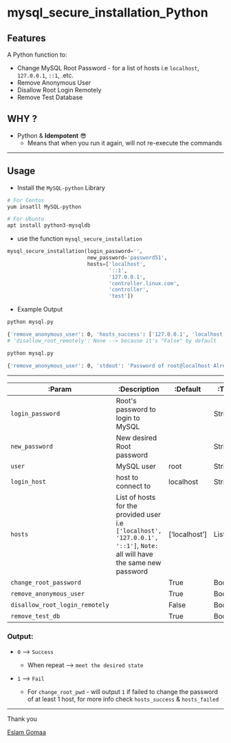 

# mysql_secure_installation_Python





## Features

A Python function to:

* Change MySQL Root Password - for a list of hosts i.e `localhost`, `127.0.0.1`, `::1`, .etc.
* Remove Anonymous User
* Disallow Root Login Remotely
* Remove Test Database



## WHY ?



* Python & **Idempotent** :sunglasses:
  * Means that when you run it again, will not re-execute the commands



---



## Usage



* Install the `MySQL-python` Library

```bash
# For Centos
yum insatll MySQL-python

# For Ubuntu
apt install python3-mysqldb
```



* use the function `mysql_secure_installation`

```python
mysql_secure_installation(login_password='',
                          new_password='password51',
                          hosts=['localhost',
                                 '::1',
                                 '127.0.0.1',
                                 'controller.linux.com',
                                 'controller',
                                 'test'])
```



* Example Output

```bash
python mysql.py

{'remove_anonymous_user': 0, 'hosts_success': ['127.0.0.1', 'localhost', '::1'], 'disallow_root_remotely': None, 'hosts_failed': ['test', 'controller', 'controller.linux.com'], 'remove_test_db': 0, 'change_root_pwd': 1}
# 'disallow_root_remotely': None --> because it's "False" by default

python mysql.py

{'remove_anonymous_user': 0, 'stdout': 'Password of root@localhost Already meets the desired state', 'hosts_success': [], 'disallow_root_remotely': None, 'hosts_failed': [], 'remove_test_db': 0, 'change_root_pwd': 0}
```



---





| :Param                         | :Description                                                 | :Default      | :Type   |
| ------------------------------ | ------------------------------------------------------------ | ------------- | ------- |
| `login_password`               | Root's password to login to MySQL                            |               | String  |
| `new_password`                 | New desired Root password                                    |               | String  |
| `user`                         | MySQL user                                                   | root          | String  |
| `login_host`                   | host to connect to                                           | localhost     | String  |
| `hosts`                        | List of hosts for the provided user i.e `['localhost', '127.0.0.1', '::1']`, `Note:` all will have the same new password | [‘localhost’] | List    |
| `change_root_password`         |                                                              | True          | Boolean |
| `remove_anonymous_user`        |                                                              | True          | Boolean |
| `disallow_root_login_remotely` |                                                              | False         | Boolean |
| `remove_test_db`               |                                                              | True          | Boolean |



### Output:

* `0` –> `Success`

  * When repeat –> `meet the desired state`

* `1` –>  `Fail`

  * For `change_root_pwd` - will output `1` if failed to change the password of at least 1 host, for more info check `hosts_success` & `hosts_failed`

  



---



Thank you 

[Eslam Gomaa](https://www.linkedin.com/in/eslam-sa3dany/)

